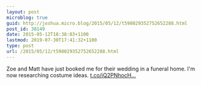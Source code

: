 ```yaml
---
layout: post
microblog: true
guid: http://joshua.micro.blog/2015/05/12/t598029352752652288.html
post_id: 38149
date: 2015-05-12T18:38:03+1100
lastmod: 2019-07-30T17:41:32+1100
type: post
url: /2015/05/12/t598029352752652288.html
---
```

Zoe and Matt have just booked me for their wedding in a funeral home. I'm now researching costume ideas. [t.co/iQ2PNhocH...](http://t.co/iQ2PNhocHR)
